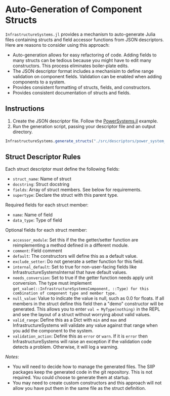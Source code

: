 # Auto-Generation of Component Structs

`InfrastructureSystems.jl` provides a mechanism to auto-generate Julia files
containing structs and field accessor functions from JSON descriptors. Here are
reasons to consider using this approach:

- Auto-generation allows for easy refactoring of code. Adding fields
  to many structs can be tedious because you might have to edit many
  constructors. This process eliminates boiler-plate edits.
- The JSON descriptor format includes a mechanisim to define range validation
  on component fields. Validation can be enabled when adding components to a
  system.
- Provides consistent formatting of structs, fields, and constructors.
- Provides consistent documentation of structs and fields.

## Instructions

1. Create the JSON descriptor file. Follow the
   [PowerSystems.jl](https://github.com/NREL-SIIP/PowerSystems.jl/blob/master/src/descriptors/power_system_structs.json)
   example.
2. Run the generation script, passing your descriptor file and an output
   directory.

```Julia
InfrastructureSystems.generate_structs("./src/descriptors/power_system_structs.json", "./src/models/generated")
```

## Struct Descriptor Rules
Each struct descriptor must define the following fields:

- ``struct_name``: Name of struct
- ``docstring``: Struct docstring
- ``fields``: Array of struct members. See below for requirements.
- ``supertype``: Declare the struct with this parent type.

Required fields for each struct member:

- ``name``: Name of field
- ``data_type``: Type of field

Optional fields for each struct member:

- ``accessor_module``: Set this if the the getter/setter function are
reimplementing a method defined in a different module.
- ``comment``: Field comment
- ``default``: The constructors will define this as a default value.
- ``exclude_setter``: Do not generate a setter function for this field.
- ``internal_default``: Set to true for non-user-facing fields like
InfrastructureSystemsInternal that have default values.
- ``needs_conversion``: Set to true if the getter function needs apply unit
conversion. The type must implement ``get_value(::InfrastructureSystemsComponent,
::Type) for this combination of component type and member type.``
- ``null_value``: Value to indicate the value is null, such as 0.0 for floats.
If all members in the struct define this field then a "demo" constructor will be
generated. This allows you to enter ``val = MyType(nothing)`` in the REPL and
see the layout of a struct without worrying about valid values.
- ``valid_range``: Define this as a Dict with ``min`` and ``max`` and
InfrastructureSystems will validate any value against that range when you add
the component to the system.
- ``validation_action``: Define this as ``error`` or ``warn``. If it is
``error`` then InfrastructureSystems will raise an exception if the validation
code detects a problem. Otherwise, it will log a warning.


*Notes*:

- You will need to decide how to manage the generated files. The SIIP packages keep the
  generated code in the git repository. This is not required.
  You could choose to generate them at startup.
- You may need to create custom constructors and this approach will not allow
  you have put them in the same file as the struct definition.
